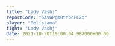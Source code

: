 ```yaml
---
title: "Lady Vashj"
reportCode: "6AVWPgm8tYbcFC2q"
player: "Belissama"
fight: "Lady Vashj"
date: 2021-10-20T19:00:04.987000+00:00
---
```


